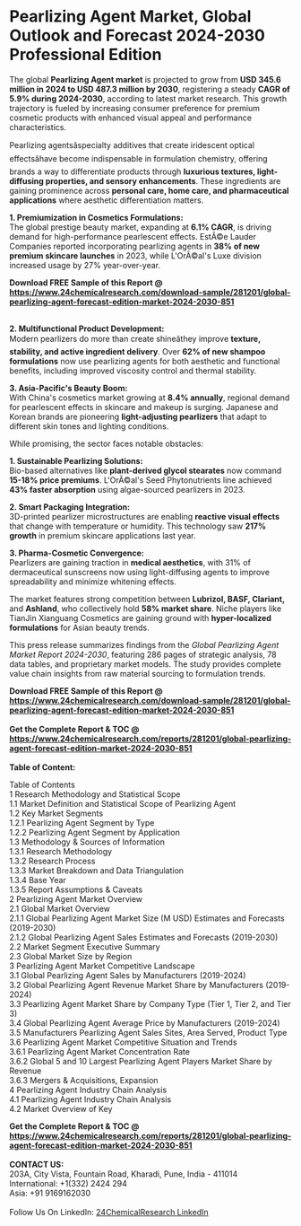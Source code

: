 <h1>Pearlizing Agent Market, Global Outlook and Forecast 2024-2030 Professional Edition</h1><p>The global <strong>Pearlizing Agent market</strong> is projected to grow from <strong>USD 345.6 million in 2024 to USD 487.3 million by 2030</strong>, registering a steady <strong>CAGR of 5.9% during 2024-2030</strong>, according to latest market research. This growth trajectory is fueled by increasing consumer preference for premium cosmetic products with enhanced visual appeal and performance characteristics.</p><p>Pearlizing agentsâspecialty additives that create iridescent optical effectsâhave become indispensable in formulation chemistry, offering brands a way to differentiate products through <strong>luxurious textures, light-diffusing properties, and sensory enhancements</strong>. These ingredients are gaining prominence across <strong>personal care, home care, and pharmaceutical applications</strong> where aesthetic differentiation matters.</p><p><strong>1. Premiumization in Cosmetics Formulations:</strong><br>
The global prestige beauty market, expanding at <strong>6.1% CAGR</strong>, is driving demand for high-performance pearlescent effects. EstÃ©e Lauder Companies reported incorporating pearlizing agents in <strong>38% of new premium skincare launches</strong> in 2023, while L'OrÃ©al's Luxe division increased usage by 27% year-over-year.</p><div><b>Download FREE Sample of this Report @ 
            <a href="https://www.24chemicalresearch.com/download-sample/281201/global-pearlizing-agent-forecast-edition-market-2024-2030-851">
            https://www.24chemicalresearch.com/download-sample/281201/global-pearlizing-agent-forecast-edition-market-2024-2030-851</a></b></div><br><p><strong>2. Multifunctional Product Development:</strong><br>
Modern pearlizers do more than create shineâthey improve <strong>texture, stability, and active ingredient delivery</strong>. Over <strong>62% of new shampoo formulations</strong> now use pearlizing agents for both aesthetic and functional benefits, including improved viscosity control and thermal stability.</p><p><strong>3. Asia-Pacific's Beauty Boom:</strong><br>
With China's cosmetics market growing at <strong>8.4% annually</strong>, regional demand for pearlescent effects in skincare and makeup is surging. Japanese and Korean brands are pioneering <strong>light-adjusting pearlizers</strong> that adapt to different skin tones and lighting conditions.</p><p>While promising, the sector faces notable obstacles:</p><p><strong>1. Sustainable Pearlizing Solutions:</strong><br>
Bio-based alternatives like <strong>plant-derived glycol stearates</strong> now command <strong>15-18% price premiums</strong>. L'OrÃ©al's Seed Phytonutrients line achieved <strong>43% faster absorption</strong> using algae-sourced pearlizers in 2023.</p><p><strong>2. Smart Packaging Integration:</strong><br>
3D-printed pearlizer microstructures are enabling <strong>reactive visual effects</strong> that change with temperature or humidity. This technology saw <strong>217% growth</strong> in premium skincare applications last year.</p><p><strong>3. Pharma-Cosmetic Convergence:</strong><br>
Pearlizers are gaining traction in <strong>medical aesthetics</strong>, with 31% of dermaceutical sunscreens now using light-diffusing agents to improve spreadability and minimize whitening effects.</p><p>The market features strong competition between <strong>Lubrizol, BASF, Clariant,</strong> and <strong>Ashland</strong>, who collectively hold <strong>58% market share</strong>. Niche players like TianJin Xianguang Cosmetics are gaining ground with <strong>hyper-localized formulations</strong> for Asian beauty trends.</p><p>This press release summarizes findings from the <em>Global Pearlizing Agent Market Report 2024-2030</em>, featuring 286 pages of strategic analysis, 78 data tables, and proprietary market models. The study provides complete value chain insights from raw material sourcing to formulation trends.</p><div><b>Download FREE Sample of this Report @ 
            <a href="https://www.24chemicalresearch.com/download-sample/281201/global-pearlizing-agent-forecast-edition-market-2024-2030-851">
            https://www.24chemicalresearch.com/download-sample/281201/global-pearlizing-agent-forecast-edition-market-2024-2030-851</a></b></div><br><div><b>Get the Complete Report & TOC @ 
            <a href="https://www.24chemicalresearch.com/reports/281201/global-pearlizing-agent-forecast-edition-market-2024-2030-851">
            https://www.24chemicalresearch.com/reports/281201/global-pearlizing-agent-forecast-edition-market-2024-2030-851</a></b></div><br>
            <b>Table of Content:</b><p>Table of Contents<br />
 1 Research Methodology and Statistical Scope<br />
 1.1 Market Definition and Statistical Scope of Pearlizing Agent<br />
 1.2 Key Market Segments<br />
 1.2.1 Pearlizing Agent Segment by Type<br />
 1.2.2 Pearlizing Agent Segment by Application<br />
 1.3 Methodology & Sources of Information<br />
 1.3.1 Research Methodology<br />
 1.3.2 Research Process<br />
 1.3.3 Market Breakdown and Data Triangulation<br />
 1.3.4 Base Year<br />
 1.3.5 Report Assumptions & Caveats<br />
 2 Pearlizing Agent Market Overview<br />
 2.1 Global Market Overview<br />
 2.1.1 Global Pearlizing Agent Market Size (M USD) Estimates and Forecasts (2019-2030)<br />
 2.1.2 Global Pearlizing Agent Sales Estimates and Forecasts (2019-2030)<br />
 2.2 Market Segment Executive Summary<br />
 2.3 Global Market Size by Region<br />
 3 Pearlizing Agent Market Competitive Landscape<br />
 3.1 Global Pearlizing Agent Sales by Manufacturers (2019-2024)<br />
 3.2 Global Pearlizing Agent Revenue Market Share by Manufacturers (2019-2024)<br />
 3.3 Pearlizing Agent Market Share by Company Type (Tier 1, Tier 2, and Tier 3)<br />
 3.4 Global Pearlizing Agent Average Price by Manufacturers (2019-2024)<br />
 3.5 Manufacturers Pearlizing Agent Sales Sites, Area Served, Product Type<br />
 3.6 Pearlizing Agent Market Competitive Situation and Trends<br />
 3.6.1 Pearlizing Agent Market Concentration Rate<br />
 3.6.2 Global 5 and 10 Largest Pearlizing Agent Players Market Share by Revenue<br />
 3.6.3 Mergers & Acquisitions, Expansion<br />
 4 Pearlizing Agent Industry Chain Analysis<br />
 4.1 Pearlizing Agent Industry Chain Analysis<br />
 4.2 Market Overview of Key</p><div><b>Get the Complete Report & TOC @ 
            <a href="https://www.24chemicalresearch.com/reports/281201/global-pearlizing-agent-forecast-edition-market-2024-2030-851">
            https://www.24chemicalresearch.com/reports/281201/global-pearlizing-agent-forecast-edition-market-2024-2030-851</a></b></div><br><b>CONTACT US:</b><br>
            203A, City Vista, Fountain Road, Kharadi, Pune, India - 411014<br>
            International: +1(332) 2424 294<br>
            Asia: +91 9169162030 <br><br>
            Follow Us On LinkedIn: <a href="https://www.linkedin.com/company/24chemicalresearch/">24ChemicalResearch LinkedIn</a>